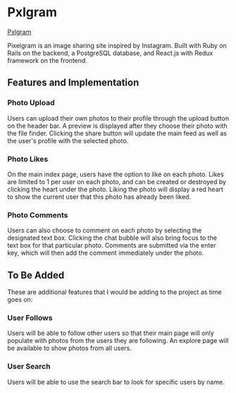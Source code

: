 # Pxlgram

[Pxlgram](http://pxlgram.herokuapp.com)

Pixelgram is an image sharing site inspired by Instagram. Built with Ruby on Rails on the backend,
a PostgreSQL database, and React.js with Redux framework on the frontend.

## Features and Implementation

### Photo Upload

Users can upload their own photos to their profile through the upload button on the header bar. A
preview is displayed after they choose their photo with the file finder. Clicking the share button
will update the main feed as well as the user's profile with the selected photo.

### Photo Likes

On the main index page, users have the option to like on each photo.
Likes are limited to 1 per user on each photo, and can be created or destroyed by clicking the
heart under the photo. Liking the photo will display a red heart to show the
current user that this photo has already been liked.

### Photo Comments

Users can also choose to comment on each photo by selecting the designated
text box. Clicking the chat bubble will also bring focus to the text box for that
particular photo. Comments are submitted via the enter key, which will then add the
comment immediately under the photo.

## To Be Added

These are additional features that I would be adding to the project as time goes on:

### User Follows

Users will be able to follow other users so that their main page will only populate
with photos from the users they are following. An explore page will be available to
show photos from all users.

### User Search

Users will be able to use the search bar to look for specific users by name.
